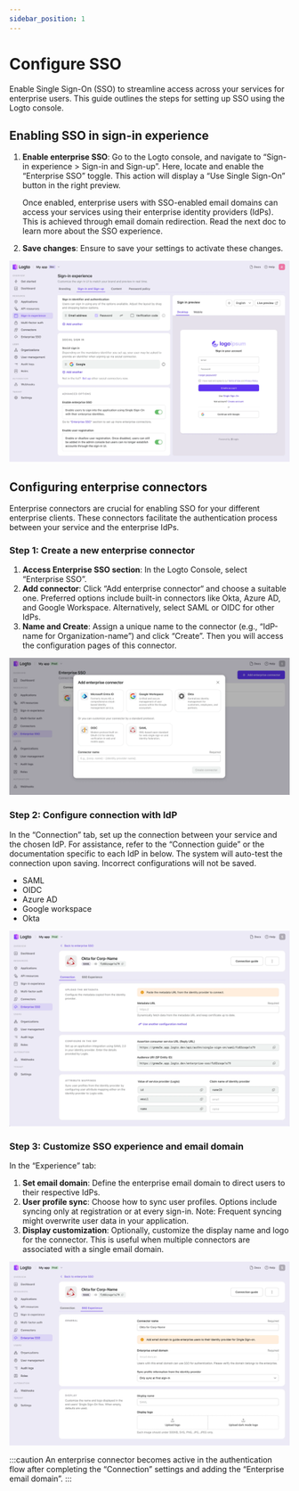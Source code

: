 ```yaml
---
sidebar_position: 1
---
```


# Configure SSO

Enable Single Sign-On (SSO) to streamline access across your services for enterprise users. This guide outlines the steps for setting up SSO using the Logto console.

## Enabling SSO in sign-in experience

1. **Enable enterprise SSO**: Go to the Logto console, and navigate to “Sign-in experience > Sign-in and Sign-up”. Here, locate and enable the “Enterprise SSO” toggle. This action will display a “Use Single Sign-On” button in the right preview.

   Once enabled, enterprise users with SSO-enabled email domains can access your services using their enterprise identity providers (IdPs). This is achieved through email domain redirection. Read the next doc to learn more about the SSO experience.

2. **Save changes**: Ensure to save your settings to activate these changes.

![Sign-in experience_Enable enterprise SSO.webp](../assets/sie-enable-enterprise-sso.webp)

## Configuring enterprise connectors

Enterprise connectors are crucial for enabling SSO for your different enterprise clients. These connectors facilitate the authentication process between your service and the enterprise IdPs.

### Step 1: Create a new enterprise connector

1. **Access Enterprise SSO section**: In the Logto Console, select “Enterprise SSO”.
2. **Add connector**: Click “Add enterprise connector“ and choose a suitable one. Preferred options include built-in connectors like Okta, Azure AD, and Google Workspace. Alternatively, select SAML or OIDC for other IdPs.
3. **Name and Create**: Assign a unique name to the connector (e.g., “IdP-name for Organization-name”) and click “Create”. Then you will access the configuration pages of this connector.

![Create enterprise connector.webp](../assets/create-enterprise-connector.webp)

### Step 2: Configure connection with IdP

In the “Connection” tab, set up the connection between your service and the chosen IdP. For assistance, refer to the “Connection guide” or the documentation specific to each IdP in below. The system will auto-test the connection upon saving. Incorrect configurations will not be saved.

- SAML
- OIDC
- Azure AD
- Google workspace
- Okta

![Configure SSO connection.webp](../assets/configure-sso-connection.webp)

### Step 3: Customize SSO experience and email domain

In the “Experience” tab:

1. **Set email domain**: Define the enterprise email domain to direct users to their respective IdPs.
2. **User profile sync**: Choose how to sync user profiles. Options include syncing only at registration or at every sign-in. Note: Frequent syncing might overwrite user data in your application.
3. **Display customization**: Optionally, customize the display name and logo for the connector. This is useful when multiple connectors are associated with a single email domain.

![Configure SSO experience](../assets/configure-sso-experience.webp)

:::caution
An enterprise connector becomes active in the authentication flow after completing the “Connection” settings and adding the “Enterprise email domain”.
:::
